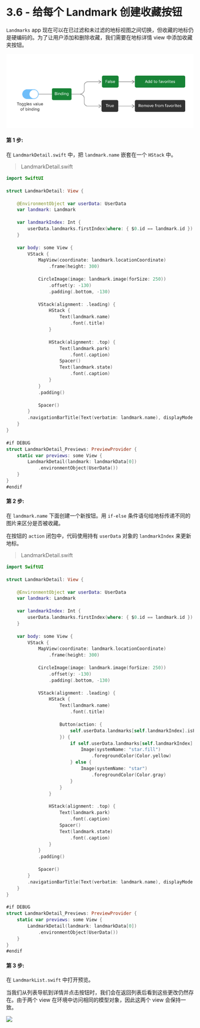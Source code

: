 # 3.6 - 给每个 Landmark 创建收藏按钮

`Landmarks` app 现在可以在已过滤和未过滤的地标视图之间切换，但收藏的地标仍是硬编码的。为了让用户添加和删除收藏，我们需要在地标详情 view 中添加收藏夹按钮。

![](../../../.gitbook/assets/image%20%2822%29.png)

#### 第 1 步:

在 `LandmarkDetail.swift` 中，把 `landmark.name` 嵌套在一个 `HStack` 中。

> LandmarkDetail.swift

```swift
import SwiftUI

struct LandmarkDetail: View {
    
    @EnvironmentObject var userData: UserData
    var landmark: Landmark
    
    var landmarkIndex: Int {
        userData.landmarks.firstIndex(where: { $0.id == landmark.id })!
    }

    var body: some View {
        VStack {
            MapView(coordinate: landmark.locationCoordinate)
                .frame(height: 300)

            CircleImage(image: landmark.image(forSize: 250))
                .offset(y: -130)
                .padding(.bottom, -130)

            VStack(alignment: .leading) {
                HStack {
                    Text(landmark.name)
                        .font(.title)
                }

                HStack(alignment: .top) {
                    Text(landmark.park)
                        .font(.caption)
                    Spacer()
                    Text(landmark.state)
                        .font(.caption)
                }
            }
            .padding()

            Spacer()
        }
        .navigationBarTitle(Text(verbatim: landmark.name), displayMode: .inline)
    }
}

#if DEBUG
struct LandmarkDetail_Previews: PreviewProvider {
    static var previews: some View {
        LandmarkDetail(landmark: landmarkData[0])
            .environmentObject(UserData())
    }
}
#endif
```

#### 第 2 步:

 在 `landmark.name` 下面创建一个新按钮。用 `if-else` 条件语句给地标传递不同的图片来区分是否被收藏。

在按钮的 `action` 闭包中，代码使用持有 `userData` 对象的 `landmarkIndex` 来更新地标。

> LandmarkDetail.swift

```swift
import SwiftUI

struct LandmarkDetail: View {
    
    @EnvironmentObject var userData: UserData
    var landmark: Landmark
    
    var landmarkIndex: Int {
        userData.landmarks.firstIndex(where: { $0.id == landmark.id })!
    }

    var body: some View {
        VStack {
            MapView(coordinate: landmark.locationCoordinate)
                .frame(height: 300)

            CircleImage(image: landmark.image(forSize: 250))
                .offset(y: -130)
                .padding(.bottom, -130)

            VStack(alignment: .leading) {
                HStack {
                    Text(landmark.name)
                        .font(.title)
                    
                    Button(action: {
                        self.userData.landmarks[self.landmarkIndex].isFavorite.toggle()
                    }) {
                        if self.userData.landmarks[self.landmarkIndex].isFavorite {
                            Image(systemName: "star.fill")
                                .foregroundColor(Color.yellow)
                        } else {
                            Image(systemName: "star")
                                .foregroundColor(Color.gray)
                        }
                    }
                }

                HStack(alignment: .top) {
                    Text(landmark.park)
                        .font(.caption)
                    Spacer()
                    Text(landmark.state)
                        .font(.caption)
                }
            }
            .padding()

            Spacer()
        }
        .navigationBarTitle(Text(verbatim: landmark.name), displayMode: .inline)
    }
}

#if DEBUG
struct LandmarkDetail_Previews: PreviewProvider {
    static var previews: some View {
        LandmarkDetail(landmark: landmarkData[0])
            .environmentObject(UserData())
    }
}
#endif
```

#### 第 3 步:

在 `LandmarkList.swift` 中打开预览。

当我们从列表导航到详情并点击按钮时，我们会在返回列表后看到这些更改仍然存在。由于两个 view 在环境中访问相同的模型对象，因此这两个 view 会保持一致。

![](../../../.gitbook/assets/6.3.gif)

